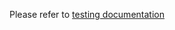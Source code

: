 Please refer to
[testing documentation](https://github.com/chef-cookbooks/community_cookbook_documentation/blob/master/TESTING.MD)
